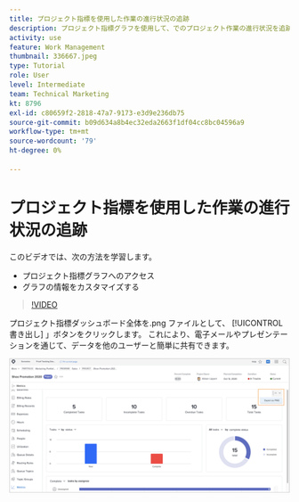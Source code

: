 ```yaml
---
title: プロジェクト指標を使用した作業の進行状況の追跡
description: プロジェクト指標グラフを使用して、でのプロジェクト作業の進行状況を追跡する方法を説明します。 [!DNL  Workfront].
activity: use
feature: Work Management
thumbnail: 336667.jpeg
type: Tutorial
role: User
level: Intermediate
team: Technical Marketing
kt: 8796
exl-id: c80659f2-2818-47a7-9173-e3d9e236db75
source-git-commit: b09d634a8b4ec32eda2663f1df04cc8bc04596a9
workflow-type: tm+mt
source-wordcount: '79'
ht-degree: 0%

---
```


# プロジェクト指標を使用した作業の進行状況の追跡

このビデオでは、次の方法を学習します。

* プロジェクト指標グラフへのアクセス
* グラフの情報をカスタマイズする

>[!VIDEO](https://video.tv.adobe.com/v/336667/?quality=12)

プロジェクト指標ダッシュボード全体を.png ファイルとして、 [!UICONTROL 書き出し] 」ボタンをクリックします。 これにより、電子メールやプレゼンテーションを通じて、データを他のユーザーと簡単に共有できます。

![エクスポートされたプロジェクト指標ページ](assets/planner-fund-metrics-export.png)

<!---
Overview of project metrics
--->
